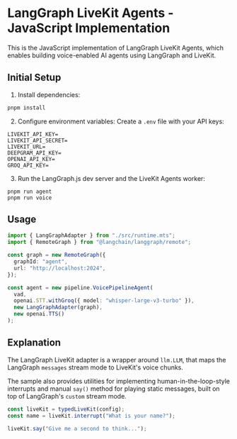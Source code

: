 # LangGraph LiveKit Agents - JavaScript Implementation

This is the JavaScript implementation of LangGraph LiveKit Agents, which enables building voice-enabled AI agents using LangGraph and LiveKit.

## Initial Setup

1. Install dependencies:

```bash
pnpm install
```

2. Configure environment variables:
   Create a `.env` file with your API keys:

```
LIVEKIT_API_KEY=
LIVEKIT_API_SECRET=
LIVEKIT_URL=
DEEPGRAM_API_KEY=
OPENAI_API_KEY=
GROQ_API_KEY=
```

3. Run the LangGraph.js dev server and the LiveKit Agents worker:

```bashs
pnpm run agent
pnpm run voice
```

## Usage

```typescript
import { LangGraphAdapter } from "./src/runtime.mts";
import { RemoteGraph } from "@langchain/langgraph/remote";

const graph = new RemoteGraph({
  graphId: "agent",
  url: "http://localhost:2024",
});

const agent = new pipeline.VoicePipelineAgent(
  vad,
  openai.STT.withGroq({ model: "whisper-large-v3-turbo" }),
  new LangGraphAdapter(graph),
  new openai.TTS()
);
```

## Explanation

The LangGraph LiveKit adapter is a wrapper around `llm.LLM`, that maps the LangGraph `messages` stream mode to LiveKit's voice chunks.

The sample also provides utilities for implementing human-in-the-loop-style interrupts and manual `say()` method for playing static messages, built on top of LangGraph's `custom` stream mode.

```typescript
const liveKit = typedLiveKit(config);
const name = liveKit.interrupt("What is your name?");

liveKit.say("Give me a second to think...");
```
